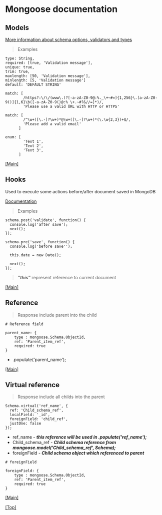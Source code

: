 # Mongoose documentation


## Models
[More information about schema options, validators and types](https://mongoosejs.com/docs/api.html#SchemaTypeOptions)

> Examples
```
type: String,
required: [true, 'Validation message'],
unique: true,
trim: true,
maxlength: [50, 'Validation message'],
minlength: [5, 'Validation message']
default: 'DEFAULT STRING'
```
```
match: [
        /https?:\/\/(www\.)?[-a-zA-Z0-9@:%._\+~#=]{1,256}\.[a-zA-Z0-9()]{1,6}\b([-a-zA-Z0-9()@:%_\+.~#?&//=]*)/,
        'Please use a valid URL with HTTP or HTTPS'
```
```
match: [
        /^\w+([\.-]?\w+)*@\w+([\.-]?\w+)*(\.\w{2,3})+$/,
        'Please add a valid email'
      ]
```
```
enum: [
        'Text 1',
        'Text 2',
        'Text 3',
      ]
```
[[Main]](/readme.md#usage)


## Hooks
Used to execute some actions before/after document saved in MongoDB

[Documentation](https://mongoosejs.com/docs/middleware.html#order)

> Examples
```
schema.post('validate', function() {
  console.log('after save');
  next();
});

schema.pre('save', function() {
  console.log('before save'');

  this.date = new Date();

  next();
});
```
> ***__"this"__*** represent reference to current document

[[Main]](/readme.md#usage)


## Reference
> Response include parent into the child

```
# Reference field

parent_name: {
    type : mongoose.Schema.ObjectId,
    ref: 'Parent_item_ref',
    required: true
}
```
- .populate('parent_name');

[[Main]](/readme.md#usage)


## Virtual reference
> Response include all childs into the parent

```
Schema.virtual('ref_name', {
  ref: 'Child_schema_ref',
  localField: '_id',
  foreignField: 'child_ref',
  justOne: false
});
```
- ref_name  - ___this reference will be used in .populate('ref_name');___
- Child_schema_ref - ___Child schema reference from mongoose.model('Child_schema_ref', Schema);___
- foreignField - ___Child schema object which referenced to parent___

```
# foreignField

foreignField: {
    type : mongoose.Schema.ObjectId,
    ref: 'Parent_item_ref',
    required: true
}
```
[[Main]](/readme.md#usage)

[[Top]](/documentation/mongoose.md#Mongoose-documentation)